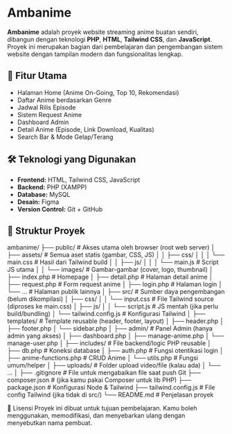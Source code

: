 # Ambanime

**Ambanime** adalah proyek website streaming anime buatan sendiri, dibangun dengan teknologi **PHP**, **HTML**, **Tailwind CSS**, dan **JavaScript**. Proyek ini merupakan bagian dari pembelajaran dan pengembangan sistem website dengan tampilan modern dan fungsionalitas lengkap.

## 🚀 Fitur Utama

- Halaman Home (Anime On-Going, Top 10, Rekomendasi)
- Daftar Anime berdasarkan Genre
- Jadwal Rilis Episode
- Sistem Request Anime
- Dashboard Admin
- Detail Anime (Episode, Link Download, Kualitas)
- Search Bar & Mode Gelap/Terang

## 🛠️ Teknologi yang Digunakan

- **Frontend:** HTML, Tailwind CSS, JavaScript
- **Backend:** PHP (XAMPP)
- **Database:** MySQL
- **Desain:** Figma
- **Version Control:** Git + GitHub

## 📁 Struktur Proyek
ambanime/
├── public/                 # Akses utama oleh browser (root web server)
│   ├── assets/             # Semua aset statis (gambar, CSS, JS)
│   │   ├── css/
│   │   │   └── main.css    # Hasil dari Tailwind build
│   │   ├── js/
│   │   │   └── main.js     # Script JS utama
│   │   └── images/         # Gambar-gambar (cover, logo, thumbnail)
│   ├── index.php           # Homepage
│   ├── detail.php          # Halaman detail anime
│   ├── request.php         # Form request anime
│   ├── login.php           # Halaman login
│   └── ...                 # Halaman publik lainnya
│
├── src/                    # Sumber daya pengembangan (belum dikompilasi)
│   ├── css/
│   │   └── input.css       # File Tailwind source (diproses ke main.css)
│   ├── js/
│   │   └── script.js       # JS mentah (jika perlu build/bundling)
│   └── tailwind.config.js  # Konfigurasi Tailwind
│
├── templates/              # Template reusable (header, footer, layout)
│   ├── header.php
│   ├── footer.php
│   └── sidebar.php
│
├── admin/                  # Panel Admin (hanya admin yang akses)
│   ├── dashboard.php
│   ├── manage-anime.php
│   └── manage-user.php
│
├── includes/               # File backend/logic PHP reusable
│   ├── db.php              # Koneksi database
│   ├── auth.php            # Fungsi otentikasi login
│   ├── anime-functions.php # CRUD Anime
│   └── utils.php           # Fungsi umum/helper
│
├── uploads/                # Folder upload video/file (kalau ada)
│   └── ...
│
├── .gitignore              # File untuk mengabaikan file saat push Git
├── composer.json           # (jika kamu pakai Composer untuk lib PHP)
├── package.json            # Konfigurasi Node & Tailwind
├── tailwind.config.js      # File config Tailwind (jika tidak di src/)
└── README.md               # Penjelasan proyek

📄 Lisensi
Proyek ini dibuat untuk tujuan pembelajaran. Kamu boleh menggunakan, memodifikasi, dan menyebarkan ulang dengan menyebutkan nama pembuat.
